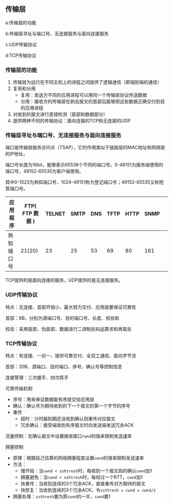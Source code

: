 ## 传输层

a:传输层的功能

b:传输层寻址与端口号、无连接服务与面向连接服务

c:UDP传输协议

d:TCP传输协议

### 传输层的功能

1. 传输层为运行在不同主机上的进程之间提供了逻辑通信（即端到端的通信）
2. 复用和分用
   - 复用：发送方不同的应用进程可以用同一个传输层协议传送数据
   - 分用：接收方的传输层在剥去报文的首部后能够把这些数据正确交付到目的应用进程
3. 对收到的报文进行差错检测（首部和数据部分）
4. 提供两种不同的传输协议：面向连接的TCP和无连接的UDP

### 传输层寻址与端口号、无连接服务与面向连接服务

端口是传输层服务访问点（TSAP），它的作用类似于链路层的MAC地址和网络层的IP地址，

端口号长度为16bit，能够表示65536个不同的端口号。0-49151为服务端使用的端口号，49152-65535为客户端使用。

其中0-1023为熟知端口号，1024-49151称为登记端口号；49152-65535又称短暂端口号。

| 应用程序   | FTP( FTP 数据 ) | TELNET | SMTP | DNS  | TFTP | HTTP | SNMP |      |
| ---------- | --------------- | ------ | ---- | ---- | ---- | ---- | ---- | ---- |
| 熟知端口号 | 21(20)          | 23     | 25   | 53   | 69   | 80   | 161  |      |

TCP提供的是面向连接的服务，UDP提供的是无连接服务。

### UDP传输协议

特点：无连接、首部开销小、最大努力交付、应用层要保证可靠性

首部：8B，分别为源端口号、目的端口号、长度、校验和

校验：采用首部、伪首部、数据进行二进制反码运算求和再取反

### TCP传输协议

特点：有连接、一对一、提供可靠交付、全双工通信、面向字节流

首部：20B、源端口、目的端口、序号、确认号等控制信息

连接管理：三次握手、四次挥手

可靠传输机制

- 序号：用来保证数据能有序提交给应用层
- 确认：确认号为期待收到的下一个报文的第一个字节的序号
- 重传
  - 超时：计时器到期还没收到确认则重传对应报文
  - 冗余确认：接受端收到失序报文时向发送端发送冗余ACK

流量控制：在确认报文中设置接收窗口`rwnd`的值来限制发送速率

拥塞控制

- 原理：根据自己估算的网络拥塞程度设置`cwnd`的值来限制发送速率
- 方法：
  - 慢开始：当`cwnd < sshtresh`时，每收到一个报文段的确认`cwnd`加1
  - 拥塞避免：当`cwnd > sshtresh`时，每经过一个RTT，`cwnd`加1
  - 快重传：当收到连续的3个冗余ACK，直接重传对方期待的报文
  - 快恢复：当收到连续的3个冗余ACK，令`ssthresh = cwnd = cwnd/2`
- 拥塞处理：`ssthresh`置为原`cwnd`的一半，`cwnd`置1

